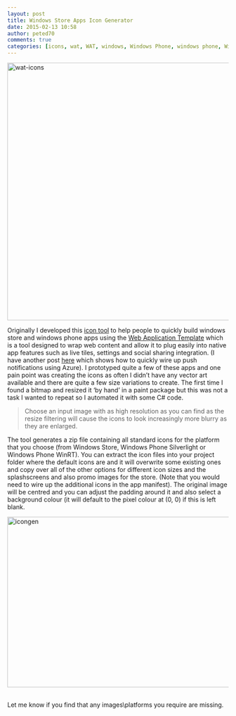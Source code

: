 ```yaml
---
layout: post
title: Windows Store Apps Icon Generator
date: 2015-02-13 10:58
author: peted70
comments: true
categories: [icons, wat, WAT, windows, Windows Phone, windows phone, WinRT, winrt, WP8, wp8, wpdev]
---
```

<p><a href="http://peted.azurewebsites.net/wp-content/uploads/2015/02/waticons.png"><img title="wat-icons" style="border-top: 0px; border-right: 0px; border-bottom: 0px; border-left: 0px; display: inline" border="0" alt="wat-icons" src="http://peted.azurewebsites.net/wp-content/uploads/2015/02/waticons_thumb.png" width="732" height="586"></a> </p> <p>Originally I developed this <a href="http://wat-docs.azurewebsites.net/Tools" target="_blank">icon tool</a> to help people to quickly build windows store and windows phone apps using the <a href="http://wat.codeplex.com/" target="_blank">Web Application Template</a> which is a tool designed to wrap web content and allow it to plug easily into native app features such as live tiles, settings and social sharing integration. (I have another post <a href="http://peted.azurewebsites.net/web-application-template-push-notifications/" target="_blank">here</a> which shows how to quickly wire up push notifications using Azure). I prototyped quite a few of these apps and one pain point was creating the icons as often I didn’t have any vector art available and there are quite a few size variations to create. The first time I found a bitmap and resized it ‘by hand’ in a paint package but this was not a task I wanted to repeat so I automated it with some C# code. </p> <blockquote> <p>Choose an input image with as high resolution as you can find as the resize filtering will cause the icons to look increasingly more blurry as they are enlarged.&nbsp;&nbsp; </p></blockquote> <p>The tool generates a zip file containing all standard icons for the platform that you choose (from Windows Store, Windows Phone Silverlight or Windows Phone WinRT). You can extract the icon files into your project folder where the default icons are and it will overwrite some existing ones and copy over all of the other options for different icon sizes and the splashscreens and also promo images for the store. (Note that you would need to wire up the additional icons in the app manifest). The original image will be centred and you can adjust the padding around it and also select a background colour (it will default to the pixel colour at (0, 0) if this is left blank.</p> <p><a href="http://peted.azurewebsites.net/wp-content/uploads/2015/02/icongen.png"><img title="icongen" style="border-top: 0px; border-right: 0px; border-bottom: 0px; border-left: 0px; display: inline" border="0" alt="icongen" src="http://peted.azurewebsites.net/wp-content/uploads/2015/02/icongen_thumb.png" width="736" height="388"></a>&nbsp;&nbsp; </p> <p>Let me know if you find that any images\platforms you require are missing.</p>
